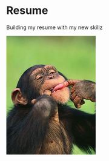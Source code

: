 # Resume
Building my resume with my new skillz

![](./dist/images/dae218ee9ab0c5158442f06330801c8c.jpg)
